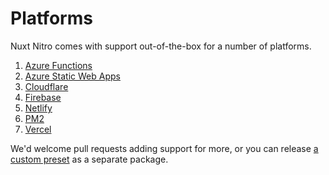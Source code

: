 # Platforms

Nuxt Nitro comes with support out-of-the-box for a number of platforms.

1. [Azure Functions](/deployment/platforms/azure-functions)
1. [Azure Static Web Apps](/deployment/platforms/azure)
1. [Cloudflare](/deployment/platforms/cloudflare)
1. [Firebase](/deployment/platforms/firebase)
1. [Netlify](/deployment/platforms/netlify)
1. [PM2](/deployment/platforms/pm2)
1. [Vercel](/deployment/platforms/vercel)

We'd welcome pull requests adding support for more, or you can release [a custom preset](/deployment/presets/custom) as a separate package.
